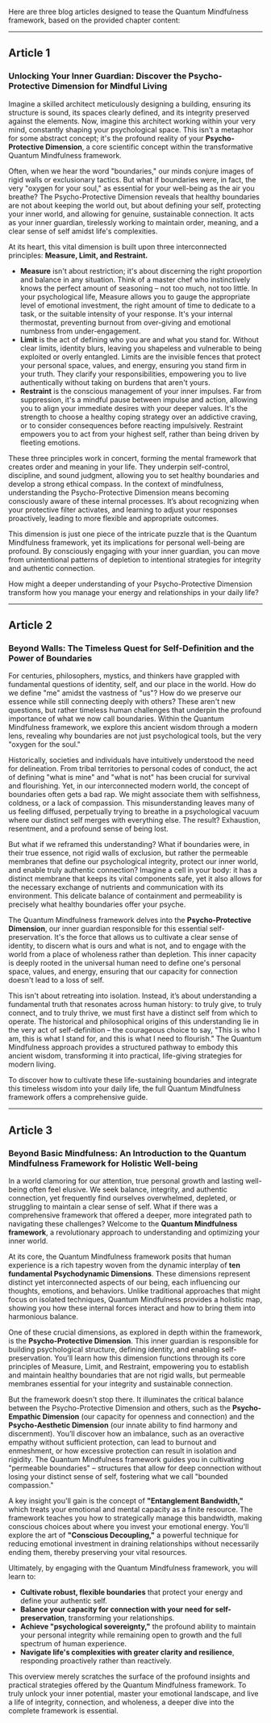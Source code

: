 Here are three blog articles designed to tease the Quantum Mindfulness framework, based on the provided chapter content:

---

## Article 1

###  Unlocking Your Inner Guardian: Discover the Psycho-Protective Dimension for Mindful Living



Imagine a skilled architect meticulously designing a building, ensuring its structure is sound, its spaces clearly defined, and its integrity preserved against the elements. Now, imagine this architect working within your very mind, constantly shaping your psychological space. This isn't a metaphor for some abstract concept; it's the profound reality of your **Psycho-Protective Dimension**, a core scientific concept within the transformative Quantum Mindfulness framework.

Often, when we hear the word "boundaries," our minds conjure images of rigid walls or exclusionary tactics. But what if boundaries were, in fact, the very "oxygen for your soul," as essential for your well-being as the air you breathe? The Psycho-Protective Dimension reveals that healthy boundaries are not about keeping the world out, but about defining your self, protecting your inner world, and allowing for genuine, sustainable connection. It acts as your inner guardian, tirelessly working to maintain order, meaning, and a clear sense of self amidst life's complexities.

At its heart, this vital dimension is built upon three interconnected principles: **Measure, Limit, and Restraint.**

*   **Measure** isn't about restriction; it's about discerning the right proportion and balance in any situation. Think of a master chef who instinctively knows the perfect amount of seasoning – not too much, not too little. In your psychological life, Measure allows you to gauge the appropriate level of emotional investment, the right amount of time to dedicate to a task, or the suitable intensity of your response. It's your internal thermostat, preventing burnout from over-giving and emotional numbness from under-engagement.
*   **Limit** is the act of defining who you are and what you stand for. Without clear limits, identity blurs, leaving you shapeless and vulnerable to being exploited or overly entangled. Limits are the invisible fences that protect your personal space, values, and energy, ensuring you stand firm in your truth. They clarify your responsibilities, empowering you to live authentically without taking on burdens that aren't yours.
*   **Restraint** is the conscious management of your inner impulses. Far from suppression, it's a mindful pause between impulse and action, allowing you to align your immediate desires with your deeper values. It's the strength to choose a healthy coping strategy over an addictive craving, or to consider consequences before reacting impulsively. Restraint empowers you to act from your highest self, rather than being driven by fleeting emotions.

These three principles work in concert, forming the mental framework that creates order and meaning in your life. They underpin self-control, discipline, and sound judgment, allowing you to set healthy boundaries and develop a strong ethical compass. In the context of mindfulness, understanding the Psycho-Protective Dimension means becoming consciously aware of these internal processes. It’s about recognizing when your protective filter activates, and learning to adjust your responses proactively, leading to more flexible and appropriate outcomes.

This dimension is just one piece of the intricate puzzle that is the Quantum Mindfulness framework, yet its implications for personal well-being are profound. By consciously engaging with your inner guardian, you can move from unintentional patterns of depletion to intentional strategies for integrity and authentic connection.

How might a deeper understanding of your Psycho-Protective Dimension transform how you manage your energy and relationships in your daily life?

---

## Article 2

###  Beyond Walls: The Timeless Quest for Self-Definition and the Power of Boundaries



For centuries, philosophers, mystics, and thinkers have grappled with fundamental questions of identity, self, and our place in the world. How do we define "me" amidst the vastness of "us"? How do we preserve our essence while still connecting deeply with others? These aren't new questions, but rather timeless human challenges that underpin the profound importance of what we now call boundaries. Within the Quantum Mindfulness framework, we explore this ancient wisdom through a modern lens, revealing why boundaries are not just psychological tools, but the very "oxygen for the soul."

Historically, societies and individuals have intuitively understood the need for delineation. From tribal territories to personal codes of conduct, the act of defining "what is mine" and "what is not" has been crucial for survival and flourishing. Yet, in our interconnected modern world, the concept of boundaries often gets a bad rap. We might associate them with selfishness, coldness, or a lack of compassion. This misunderstanding leaves many of us feeling diffused, perpetually trying to breathe in a psychological vacuum where our distinct self merges with everything else. The result? Exhaustion, resentment, and a profound sense of being lost.

But what if we reframed this understanding? What if boundaries were, in their true essence, not rigid walls of exclusion, but rather the permeable membranes that define our psychological integrity, protect our inner world, and enable truly authentic connection? Imagine a cell in your body: it has a distinct membrane that keeps its vital components safe, yet it also allows for the necessary exchange of nutrients and communication with its environment. This delicate balance of containment and permeability is precisely what healthy boundaries offer your psyche.

The Quantum Mindfulness framework delves into the **Psycho-Protective Dimension**, our inner guardian responsible for this essential self-preservation. It's the force that allows us to cultivate a clear sense of identity, to discern what is ours and what is not, and to engage with the world from a place of wholeness rather than depletion. This inner capacity is deeply rooted in the universal human need to define one's personal space, values, and energy, ensuring that our capacity for connection doesn't lead to a loss of self.

This isn't about retreating into isolation. Instead, it’s about understanding a fundamental truth that resonates across human history: to truly give, to truly connect, and to truly thrive, we must first have a distinct self from which to operate. The historical and philosophical origins of this understanding lie in the very act of self-definition – the courageous choice to say, "This is who I am, this is what I stand for, and this is what I need to flourish." The Quantum Mindfulness approach provides a structured pathway to embody this ancient wisdom, transforming it into practical, life-giving strategies for modern living.

To discover how to cultivate these life-sustaining boundaries and integrate this timeless wisdom into your daily life, the full Quantum Mindfulness framework offers a comprehensive guide.

---

## Article 3

###  Beyond Basic Mindfulness: An Introduction to the Quantum Mindfulness Framework for Holistic Well-being



In a world clamoring for our attention, true personal growth and lasting well-being often feel elusive. We seek balance, integrity, and authentic connection, yet frequently find ourselves overwhelmed, depleted, or struggling to maintain a clear sense of self. What if there was a comprehensive framework that offered a deeper, more integrated path to navigating these challenges? Welcome to the **Quantum Mindfulness framework**, a revolutionary approach to understanding and optimizing your inner world.

At its core, the Quantum Mindfulness framework posits that human experience is a rich tapestry woven from the dynamic interplay of **ten fundamental Psychodynamic Dimensions**. These dimensions represent distinct yet interconnected aspects of our being, each influencing our thoughts, emotions, and behaviors. Unlike traditional approaches that might focus on isolated techniques, Quantum Mindfulness provides a holistic map, showing you how these internal forces interact and how to bring them into harmonious balance.

One of these crucial dimensions, as explored in depth within the framework, is the **Psycho-Protective Dimension**. This inner guardian is responsible for building psychological structure, defining identity, and enabling self-preservation. You'll learn how this dimension functions through its core principles of Measure, Limit, and Restraint, empowering you to establish and maintain healthy boundaries that are not rigid walls, but permeable membranes essential for your integrity and sustainable connection.

But the framework doesn't stop there. It illuminates the critical balance between the Psycho-Protective Dimension and others, such as the **Psycho-Empathic Dimension** (our capacity for openness and connection) and the **Psycho-Aesthetic Dimension** (our innate ability to find harmony and discernment). You’ll discover how an imbalance, such as an overactive empathy without sufficient protection, can lead to burnout and enmeshment, or how excessive protection can result in isolation and rigidity. The Quantum Mindfulness framework guides you in cultivating "permeable boundaries" – structures that allow for deep connection without losing your distinct sense of self, fostering what we call "bounded compassion."

A key insight you'll gain is the concept of **"Entanglement Bandwidth,"** which treats your emotional and mental capacity as a finite resource. The framework teaches you how to strategically manage this bandwidth, making conscious choices about where you invest your emotional energy. You'll explore the art of **"Conscious Decoupling,"** a powerful technique for reducing emotional investment in draining relationships without necessarily ending them, thereby preserving your vital resources.

Ultimately, by engaging with the Quantum Mindfulness framework, you will learn to:

*   **Cultivate robust, flexible boundaries** that protect your energy and define your authentic self.
*   **Balance your capacity for connection with your need for self-preservation**, transforming your relationships.
*   **Achieve "psychological sovereignty,"** the profound ability to maintain your personal integrity while remaining open to growth and the full spectrum of human experience.
*   **Navigate life's complexities with greater clarity and resilience**, responding proactively rather than reactively.

This overview merely scratches the surface of the profound insights and practical strategies offered by the Quantum Mindfulness framework. To truly unlock your inner potential, master your emotional landscape, and live a life of integrity, connection, and wholeness, a deeper dive into the complete framework is essential.